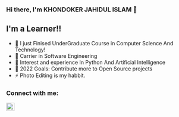 ### Hi there, I'm KHONDOKER JAHIDUL ISLAM 👋 



## I'm a Learner!!

- 🔭 I just Finised UnderGraduate Course in Computer Science And Technology!
- 🌱 Carrier in Software Engineering
- 👯 Interest and experience In Python And Artificial Intelligence
- 🥅 2022 Goals: Contribute more to Open Source projects
- ⚡ Photo Editing is my habbit.

### Connect with me:


<a href = "https://www.linkedin.com/in/khondoker-jahid-01/"><img align="left" alt="codeSTACKr | LinkedIn" width="22px" src="[https://cdn.jsdelivr.net/npm/simple-icons@v3/icons/linkedin.svg](https://cdn-icons-png.flaticon.com/512/174/174857.png)" /></a>

<br />
